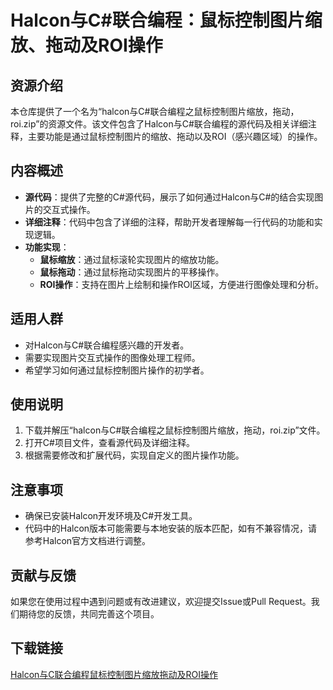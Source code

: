 # Halcon与C#联合编程：鼠标控制图片缩放、拖动及ROI操作

## 资源介绍

本仓库提供了一个名为“halcon与C#联合编程之鼠标控制图片缩放，拖动，roi.zip”的资源文件。该文件包含了Halcon与C#联合编程的源代码及相关详细注释，主要功能是通过鼠标控制图片的缩放、拖动以及ROI（感兴趣区域）的操作。

## 内容概述

- **源代码**：提供了完整的C#源代码，展示了如何通过Halcon与C#的结合实现图片的交互式操作。
- **详细注释**：代码中包含了详细的注释，帮助开发者理解每一行代码的功能和实现逻辑。
- **功能实现**：
  - **鼠标缩放**：通过鼠标滚轮实现图片的缩放功能。
  - **鼠标拖动**：通过鼠标拖动实现图片的平移操作。
  - **ROI操作**：支持在图片上绘制和操作ROI区域，方便进行图像处理和分析。

## 适用人群

- 对Halcon与C#联合编程感兴趣的开发者。
- 需要实现图片交互式操作的图像处理工程师。
- 希望学习如何通过鼠标控制图片操作的初学者。

## 使用说明

1. 下载并解压“halcon与C#联合编程之鼠标控制图片缩放，拖动，roi.zip”文件。
2. 打开C#项目文件，查看源代码及详细注释。
3. 根据需要修改和扩展代码，实现自定义的图片操作功能。

## 注意事项

- 确保已安装Halcon开发环境及C#开发工具。
- 代码中的Halcon版本可能需要与本地安装的版本匹配，如有不兼容情况，请参考Halcon官方文档进行调整。

## 贡献与反馈

如果您在使用过程中遇到问题或有改进建议，欢迎提交Issue或Pull Request。我们期待您的反馈，共同完善这个项目。

## 下载链接

[Halcon与C联合编程鼠标控制图片缩放拖动及ROI操作](https://pan.quark.cn/s/38554e1c68f8)